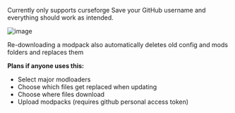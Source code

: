 Currently only supports curseforge
Save your GitHub username and everything should work as intended.

![image](https://github.com/user-attachments/assets/a22e3492-55cc-4586-9856-b406a222e6e9)

Re-downloading a modpack also automatically deletes old config and mods folders and replaces them

**Plans if anyone uses this:**
- Select major modloaders
- Choose which files get replaced when updating
- Choose where files download
- Upload modpacks (requires github personal access token)
